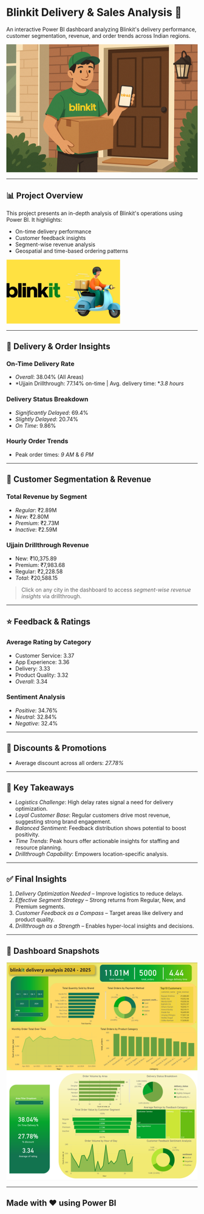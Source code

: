 # Blinkit Delivery & Sales Analysis 🚚

An interactive Power BI dashboard analyzing Blinkit's delivery performance, customer segmentation, revenue, and order trends across Indian regions.

![Dashboard Preview](images/Blinkit_image.png)

---

## 📊 Project Overview

This project presents an in-depth analysis of Blinkit's operations using Power BI. It highlights:

- On-time delivery performance
- Customer feedback insights
- Segment-wise revenue analysis
- Geospatial and time-based ordering patterns

<img src="images/Blinkit.png" alt="Blinkit Delivery" width="300"/>

---

## 🚚 Delivery & Order Insights

### On-Time Delivery Rate
- *Overall*: 38.04% (All Areas)
- *Ujjain Drillthrough: 77.14% on-time | Avg. delivery time: **3.8 hours*

### Delivery Status Breakdown
- *Significantly Delayed*: 69.4%  
- *Slightly Delayed*: 20.74%  
- *On Time*: 9.86%

### Hourly Order Trends
- Peak order times: *9 AM* & *6 PM*

---

## 👥 Customer Segmentation & Revenue

### Total Revenue by Segment
- *Regular*: ₹2.89M  
- *New*: ₹2.80M  
- *Premium*: ₹2.73M  
- *Inactive*: ₹2.59M

### Ujjain Drillthrough Revenue
- New: ₹10,375.89  
- Premium: ₹7,983.68  
- Regular: ₹2,228.58  
- *Total*: ₹20,588.15

> Click on any city in the dashboard to access *segment-wise revenue insights* via drillthrough.

---

## ⭐ Feedback & Ratings

### Average Rating by Category
- Customer Service: 3.37  
- App Experience: 3.36  
- Delivery: 3.33  
- Product Quality: 3.32  
- *Overall*: 3.34

### Sentiment Analysis
- *Positive*: 34.76%  
- *Neutral*: 32.84%  
- *Negative*: 32.4%

---

## 💸 Discounts & Promotions

- Average discount across all orders: *27.78%*

---

## 🧠 Key Takeaways

- *Logistics Challenge*: High delay rates signal a need for delivery optimization.
- *Loyal Customer Base*: Regular customers drive most revenue, suggesting strong brand engagement.
- *Balanced Sentiment*: Feedback distribution shows potential to boost positivity.
- *Time Trends*: Peak hours offer actionable insights for staffing and resource planning.
- *Drillthrough Capability*: Empowers location-specific analysis.

---

## ✅ Final Insights

1. *Delivery Optimization Needed* – Improve logistics to reduce delays.
2. *Effective Segment Strategy* – Strong returns from Regular, New, and Premium segments.
3. *Customer Feedback as a Compass* – Target areas like delivery and product quality.
4. *Drillthrough as a Strength* – Enables hyper-local insights and decisions.

---

## 📌 Dashboard Snapshots

![Dashboard 1](images/Dashboard1.png)  
![Dashboard Preview](images/Dashboard2.png)

---

## Made with ♥ using Power BI

